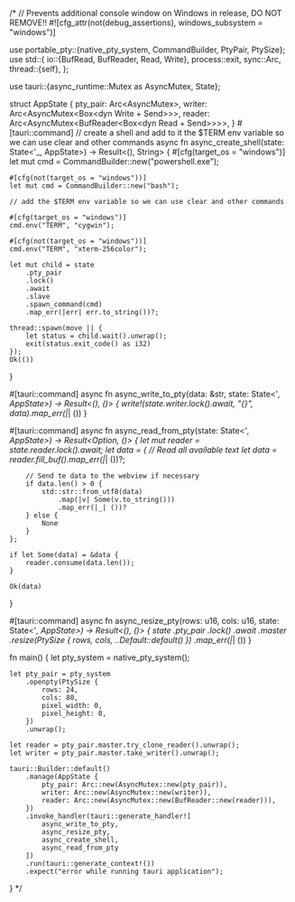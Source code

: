 /* // Prevents additional console window on Windows in release, DO NOT REMOVE!!
#![cfg_attr(not(debug_assertions), windows_subsystem = "windows")]

use portable_pty::{native_pty_system, CommandBuilder, PtyPair, PtySize};
use std::{
    io::{BufRead, BufReader, Read, Write},
    process::exit,
    sync::Arc,
    thread::{self},
};

use tauri::{async_runtime::Mutex as AsyncMutex, State};

struct AppState {
    pty_pair: Arc<AsyncMutex<PtyPair>>,
    writer: Arc<AsyncMutex<Box<dyn Write + Send>>>,
    reader: Arc<AsyncMutex<BufReader<Box<dyn Read + Send>>>>,
}
#[tauri::command]
// create a shell and add to it the $TERM env variable so we can use clear and other commands
async fn async_create_shell(state: State<'_, AppState>) -> Result<(), String> {
    #[cfg(target_os = "windows")]
    let mut cmd = CommandBuilder::new("powershell.exe");

    #[cfg(not(target_os = "windows"))]
    let mut cmd = CommandBuilder::new("bash");

    // add the $TERM env variable so we can use clear and other commands

    #[cfg(target_os = "windows")]
    cmd.env("TERM", "cygwin");

    #[cfg(not(target_os = "windows"))]
    cmd.env("TERM", "xterm-256color");

    let mut child = state
        .pty_pair
        .lock()
        .await
        .slave
        .spawn_command(cmd)
        .map_err(|err| err.to_string())?;

    thread::spawn(move || {
        let status = child.wait().unwrap();
        exit(status.exit_code() as i32)
    });
    Ok(())
}

#[tauri::command]
async fn async_write_to_pty(data: &str, state: State<'_, AppState>) -> Result<(), ()> {
    write!(state.writer.lock().await, "{}", data).map_err(|_| ())
}

#[tauri::command]
async fn async_read_from_pty(state: State<'_, AppState>) -> Result<Option<String>, ()> {
    let mut reader = state.reader.lock().await;
    let data = {
        // Read all available text
        let data = reader.fill_buf().map_err(|_| ())?;

        // Send te data to the webview if necessary
        if data.len() > 0 {
            std::str::from_utf8(data)
                .map(|v| Some(v.to_string()))
                .map_err(|_| ())?
        } else {
            None
        }
    };

    if let Some(data) = &data {
        reader.consume(data.len());
    }

    Ok(data)
}

#[tauri::command]
async fn async_resize_pty(rows: u16, cols: u16, state: State<'_, AppState>) -> Result<(), ()> {
    state
        .pty_pair
        .lock()
        .await
        .master
        .resize(PtySize {
            rows,
            cols,
            ..Default::default()
        })
        .map_err(|_| ())
}

fn main() {
    let pty_system = native_pty_system();

    let pty_pair = pty_system
        .openpty(PtySize {
            rows: 24,
            cols: 80,
            pixel_width: 0,
            pixel_height: 0,
        })
        .unwrap();

    let reader = pty_pair.master.try_clone_reader().unwrap();
    let writer = pty_pair.master.take_writer().unwrap();

    tauri::Builder::default()
        .manage(AppState {
            pty_pair: Arc::new(AsyncMutex::new(pty_pair)),
            writer: Arc::new(AsyncMutex::new(writer)),
            reader: Arc::new(AsyncMutex::new(BufReader::new(reader))),
        })
        .invoke_handler(tauri::generate_handler![
            async_write_to_pty,
            async_resize_pty,
            async_create_shell,
            async_read_from_pty
        ])
        .run(tauri::generate_context!())
        .expect("error while running tauri application");
}
 */